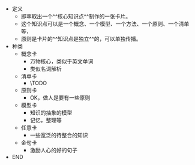 - 定义
	- 即萃取出一个^^核心知识点^^制作的一张卡片。
	- 这个知识点可以是一个概念、一个模型、一个方法、一个原则、一个清单等，
	- 原则是卡片的^^知识点是独立^^的，可以单独传播。
- 种类
	- 概念卡
		- 万物核心，类似于英文单词
		- 类似名词解析
	- 清单卡
		- \TODO
	- 原则卡
		- OK，做人是要有一些原则
	- 模型卡
		- 知识的抽象的模型
		- 记忆，整理等
	- 任意卡
		- 一些宽泛的待整合的知识
	- 金句卡
		- 激励人心的好的句子
- END